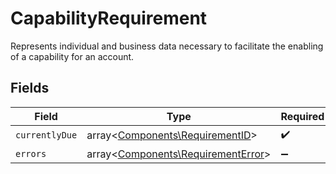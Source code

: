 # CapabilityRequirement

Represents individual and business data necessary to facilitate the enabling of a capability for an account.


## Fields

| Field                                                                             | Type                                                                              | Required                                                                          | Description                                                                       |
| --------------------------------------------------------------------------------- | --------------------------------------------------------------------------------- | --------------------------------------------------------------------------------- | --------------------------------------------------------------------------------- |
| `currentlyDue`                                                                    | array<[Components\RequirementID](../../Models/Components/RequirementID.md)>       | :heavy_check_mark:                                                                | N/A                                                                               |
| `errors`                                                                          | array<[Components\RequirementError](../../Models/Components/RequirementError.md)> | :heavy_minus_sign:                                                                | N/A                                                                               |